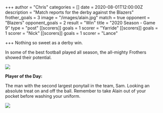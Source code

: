+++
author = "Chris"
categories = []
date = 2020-08-01T12:00:00Z
description = "Match reports for the derby against the Blazers"
frother_goals = 3
image = "/images/alain.jpg"
match = true
opponent = "Blazers"
opponent_goals = 2
result = "Win"
title = "2020 Season - Game 9"
type = "post"
[[scorers]]
goals = 1
scorer = "Yarride"
[[scorers]]
goals = 1
scorer = "Nick"
[[scorers]]
goals = 1
scorer = "Lance"

+++
Nothing so sweet as a derby win.

In some of the best football played all season, the all-mighty Frothers showed their potential.

![](/images/img_5563.jpg)

**Player of the Day:**

The man with the second largest ponytail in the team, Sam. Looking an absolute treat on and off the ball. Remember to take Alain out of your pocket before washing your uniform.

![](/images/img_5553.jpg)